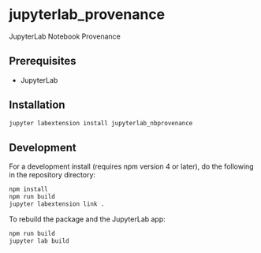 # jupyterlab_provenance

JupyterLab Notebook Provenance


## Prerequisites

* JupyterLab

## Installation

```bash
jupyter labextension install jupyterlab_nbprovenance
```

## Development

For a development install (requires npm version 4 or later), do the following in the repository directory:

```bash
npm install
npm run build
jupyter labextension link .
```

To rebuild the package and the JupyterLab app:

```bash
npm run build
jupyter lab build
```

